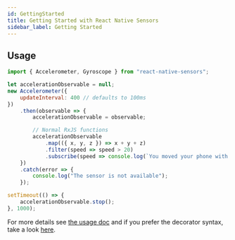 ```yaml
---
id: GettingStarted
title: Getting Started with React Native Sensors
sidebar_label: Getting Started
---
```


## Usage

```javascript
import { Accelerometer, Gyroscope } from "react-native-sensors";

let accelerationObservable = null;
new Accelerometer({
	updateInterval: 400 // defaults to 100ms
})
	.then(observable => {
		accelerationObservable = observable;

		// Normal RxJS functions
		accelerationObservable
			.map(({ x, y, z }) => x + y + z)
			.filter(speed => speed > 20)
			.subscribe(speed => console.log(`You moved your phone with ${speed}`));
	})
	.catch(error => {
		console.log("The sensor is not available");
	});

setTimeout(() => {
	accelerationObservable.stop();
}, 1000);
```

For more details see [the usage doc](Usage.Default.md) and if you prefer the decorator syntax, take a look [here](Usage.Decorator.md).
